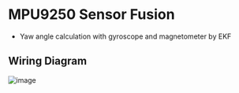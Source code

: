 # MPU9250 Sensor Fusion
* Yaw angle calculation with gyroscope and magnetometer by EKF
## Wiring Diagram
![image](https://user-images.githubusercontent.com/86957779/217463645-35ba5197-f327-4761-a887-9932343e454b.png)
